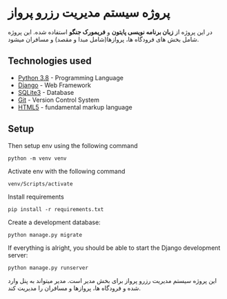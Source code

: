 # پروژه سیستم مدیریت رزرو پرواز
در این پروژه از **زبان برنامه نویسی پایتون** و **فریمورک جنگو** استفاده شده.
این پروژه شامل بخش های فرودگاه ها، پروازها(شامل مبدا و مقصد) و مسافران میشود.

## Technologies used
- [Python 3.8](https://www.python.org/) - Programming Language
- [Django](https://docs.djangoproject.com/en/4.0/releases/4.0/) - Web Framework
- [SQLite3](https://www.sqlite.org/) - Database
- [Git](https://git-scm.com/doc) - Version Control System
- [HTML5](https://www.w3.org/html/) - fundamental markup language

## Setup

Then setup env using the following command
```
python -m venv venv
```
Activate env with the following command
```
venv/Scripts/activate
```
Install requirements
```
pip install -r requirements.txt
```
Create a development database:
```
python manage.py migrate
```
If everything is alright, you should be able to start the Django development server:
```
python manage.py runserver
```

 
این پروژه سیستم مدیریت رزرو پرواز برای بخش مدیر است.
مدیر میتواند به پنل وارد شده و فرودگاه ها، پروازها و مسافران را مدیریت کند.
